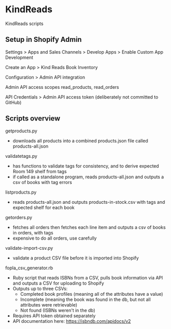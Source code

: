 # KindReads
KindReads scripts

## Setup in Shopify Admin

Settings > Apps and Sales Channels > Develop Apps > Enable Custom App Development

Create an App > Kind Reads Book Inventory

Configuration > Admin API integration

Admin API access scopes read_products, read_orders

API Credentials > Admin API access token (deliberately not committed to GitHub)

## Scripts overview
getproducts.py
- downloads all products into a combined products.json file called products-all.json

validatetags.py
- has functions to validate tags for consistency, and to derive expected Room 149 shelf from tags
- if called as a standalone program, reads products-all.json and outputs a csv of books with tag errors

listproducts.py
- reads products-all.json and outputs products-in-stock.csv with tags and expected shelf for each book

getorders.py
- fetches all orders then fetches each line item and outputs a csv of books in orders, with tags
- expensive to do all orders, use carefully

validate-import-csv.py
- validate a product CSV file before it is imported into Shopify

fopla_csv_generator.rb
 - Ruby script that reads ISBNs from a CSV, pulls book information via API and outputs a CSV for uploading to Shopify
 - Outputs up to three CSVs:
   - Completed book profiles (meaning all of the attributes have a value)
   - Incomplete (meaning the book was found in the db, but not all attributes were retrievable)
   - Not found (ISBNs weren't in the db)
 - Requires API token obtained separately
 - API documentation here: https://isbndb.com/apidocs/v2